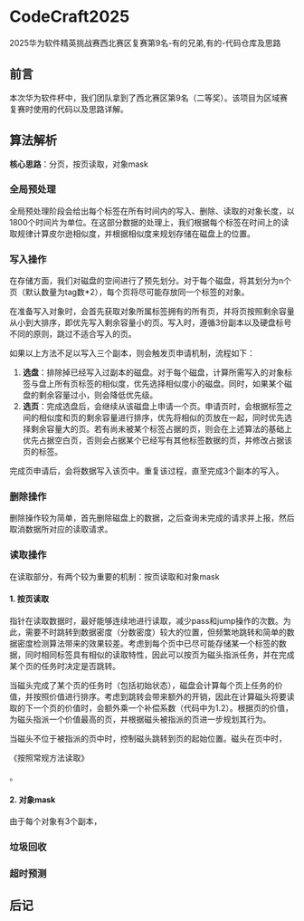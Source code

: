# CodeCraft2025

2025华为软件精英挑战赛西北赛区复赛第9名-有的兄弟,有的-代码仓库及思路

## 前言
本次华为软件杯中，我们团队拿到了西北赛区第9名（二等奖）。该项目为区域赛复赛时使用的代码以及思路详解。

## 算法解析
**核心思路**：分页，按页读取，对象mask

### 全局预处理
全局预处理阶段会给出每个标签在所有时间内的写入、删除、读取的对象长度，以1800个时间片为单位。在这部分数据的处理上，我们根据每个标签在时间上的读取规律计算皮尔逊相似度，并根据相似度来规划存储在磁盘上的位置。

### 写入操作
在存储方面，我们对磁盘的空间进行了预先划分。对于每个磁盘，将其划分为n个页（默认数量为tag数*2），每个页将尽可能存放同一个标签的对象。

在准备写入对象时，会首先获取对象所属标签拥有的所有页，并将页按照剩余容量从小到大排序，即优先写入剩余容量小的页。写入时，遵循3份副本以及硬盘标号不同的原则，跳过不适合写入的页。

如果以上方法不足以写入三个副本，则会触发页申请机制，流程如下：
1. **选盘**：排除掉已经写入过副本的磁盘。对于每个磁盘，计算所需写入的对象标签与盘上所有页标签的相似度，优先选择相似度小的磁盘。同时，如果某个磁盘的剩余容量过小，则会降低优先级。
2. **选页**：完成选盘后，会继续从该磁盘上申请一个页。申请页时，会根据标签之间的相似度和页的剩余容量进行排序，优先将相似的页放在一起，同时优先选择剩余容量大的页。若有尚未被某个标签占据的页，则会在上述算法的基础上优先占据空白页，否则会占据某个已经写有其他标签数据的页，并修改占据该页的标签。

完成页申请后，会将数据写入该页中。重复该过程，直至完成3个副本的写入。

### 删除操作
删除操作较为简单，首先删除磁盘上的数据，之后查询未完成的请求并上报，然后取消数据所对应的读取请求。

### 读取操作
在读取部分，有两个较为重要的机制：按页读取和对象mask

#### 1. 按页读取
指针在读取数据时，最好能够连续地进行读取，减少pass和jump操作的次数。为此，需要不时跳转到数据密度（分数密度）较大的位置，但频繁地跳转和简单的数据密度检测算法带来的效果较差。考虑到每个页中已尽可能存储某一个标签的数据，同时相同标签具有相似的读取特性，因此可以按页为磁头指派任务，并在完成某个页的任务时决定是否跳转。

当磁头完成了某个页的任务时（包括初始状态），磁盘会计算每个页上任务的价值，并按照价值进行排序。考虑到跳转会带来额外的开销，因此在计算磁头将要读取的下一个页的价值时，会额外乘一个补偿系数（代码中为1.2）。根据页的价值，为磁头指派一个价值最高的页，并根据磁头被指派的页进一步规划其行为。

当磁头不位于被指派的页中时，控制磁头跳转到页的起始位置。磁头在页中时，

《按照常规方法读取》

。

#### 2. 对象mask
由于每个对象有3个副本，

### 垃圾回收

### 超时预测

## 后记

